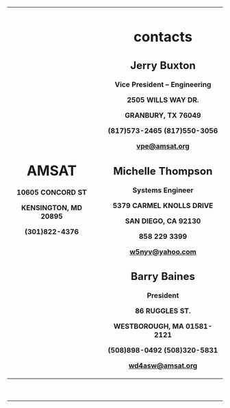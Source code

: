 <table>
<thead>
<tr class="header">
<th><h1 id="amsat">AMSAT</h1>
<p>10605 CONCORD ST</p>
<p>KENSINGTON, MD 20895</p>
<p>(301)822-4376</p></th>
<th></th>
<th><h1 id="contacts">contacts</h1>
<h2 id="jerry-buxton">Jerry Buxton</h2>
<p>Vice President – Engineering</p>
<p>2505 WILLS WAY DR.</p>
<p>GRANBURY, TX 76049</p>
<p>(817)573-2465 (817)550-3056</p>
<p><a href="mailto:vpe@amsat.org">vpe@amsat.org</a></p>
<h2 id="michelle-thompson">Michelle Thompson</h2>
<p>Systems Engineer</p>
<p>5379 CARMEL KNOLLS DRIVE</p>
<p>SAN DIEGO, CA 92130</p>
<p>858 229 3399</p>
<p><a href="mailto:w5nyv@yahoo.com">w5nyv@yahoo.com</a></p>
<h2 id="barry-baines">Barry Baines</h2>
<p>President</p>
<p>86 RUGGLES ST.</p>
<p>WESTBOROUGH, MA 01581-2121</p>
<p>(508)898-0492 (508)320-5831</p>
<p><a href="mailto:wd4asw@amsat.org">wd4asw@amsat.org</a></p></th>
</tr>
</thead>
<tbody>
<tr class="odd">
<td><h1 id="section"></h1></td>
<td></td>
<td><h1 id="section-1"></h1></td>
</tr>
</tbody>
</table>
